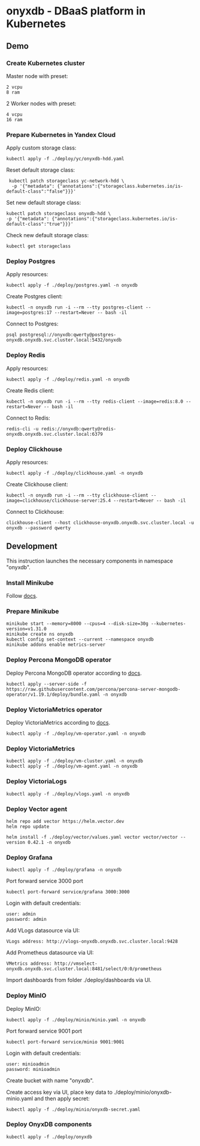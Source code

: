 # onyxdb - DBaaS platform in Kubernetes

## Demo

### Create Kubernetes cluster

Master node with preset:
```shell
2 vcpu
8 ram
```

2 Worker nodes with preset:
```shell
4 vcpu
16 ram
```

### Prepare Kubernetes in Yandex Cloud

Apply custom storage class: 
```shell
kubectl apply -f ./deploy/yc/onyxdb-hdd.yaml
```

Reset default storage class:
```shell
 kubectl patch storageclass yc-network-hdd \
  -p '{"metadata": {"annotations":{"storageclass.kubernetes.io/is-default-class":"false"}}}'
```

Set new default storage class:
```shell
kubectl patch storageclass onyxdb-hdd \
-p '{"metadata": {"annotations":{"storageclass.kubernetes.io/is-default-class":"true"}}}'
```

Check new default storage class:
```shell
kubectl get storageclass
```

### Deploy Postgres

Apply resources:
```shell
kubectl apply -f ./deploy/postgres.yaml -n onyxdb
```

Create Postgres client:
```shell
kubectl -n onyxdb run -i --rm --tty postgres-client --image=postgres:17 --restart=Never -- bash -il
```

Connect to Postgres:
```shell
psql postgresql://onyxdb:qwerty@postgres-onyxdb.onyxdb.svc.cluster.local:5432/onyxdb
```

### Deploy Redis

Apply resources:
```shell
kubectl apply -f ./deploy/redis.yaml -n onyxdb
```

Create Redis client:
```shell
kubectl -n onyxdb run -i --rm --tty redis-client --image=redis:8.0 --restart=Never -- bash -il
```

Connect to Redis:
```shell
redis-cli -u redis://onyxdb:qwerty@redis-onyxdb.onyxdb.svc.cluster.local:6379
```

### Deploy Clickhouse

Apply resources:
```shell
kubectl apply -f ./deploy/clickhouse.yaml -n onyxdb
```

Create Clickhouse client:
```shell
kubectl -n onyxdb run -i --rm --tty clickhouse-client --image=clickhouse/clickhouse-server:25.4 --restart=Never -- bash -il
```

Connect to Clickhouse:
```shell
clickhouse-client --host clickhouse-onyxdb.onyxdb.svc.cluster.local -u onyxdb --password qwerty
```

## Development

This instruction launches the necessary components in namespace "onyxdb".

### Install Minikube

Follow [docs](https://kubernetes.io/ru/docs/tasks/tools/install-minikube/).

### Prepare Minikube

```shell
minikube start --memory=8000 --cpus=4 --disk-size=30g --kubernetes-version=v1.31.0
minikube create ns onyxdb
kubectl config set-context --current --namespace onyxdb
minikube addons enable metrics-server
```

### Deploy Percona MongoDB operator

Deploy Percona MongoDB operator according to [docs](https://docs.percona.com/percona-operator-for-mongodb/minikube.html).

```shell
kubectl apply --server-side -f https://raw.githubusercontent.com/percona/percona-server-mongodb-operator/v1.19.1/deploy/bundle.yaml -n onyxdb
```

### Deploy VictoriaMetrics operator

Deploy VictoriaMetrics according to [docs](https://docs.victoriametrics.com/operator/setup/#installing-by-manifest).

```shell
kubectl apply -f ./deploy/vm-operator.yaml -n onyxdb
```

### Deploy VictoriaMetrics

```shell
kubectl apply -f ./deploy/vm-cluster.yaml -n onyxdb
kubectl apply -f ./deploy/vm-agent.yaml -n onyxdb
```

### Deploy VictoriaLogs

```shell
kubectl apply -f ./deploy/vlogs.yaml -n onyxdb
```

### Deploy Vector agent

```shell
helm repo add vector https://helm.vector.dev
helm repo update

helm install -f ./deploy/vector/values.yaml vector vector/vector --version 0.42.1 -n onyxdb
```

### Deploy Grafana

```shell
kubectl apply -f ./deploy/grafana -n onyxdb
```

Port forward service 3000 port
```shell
kubectl port-forward service/grafana 3000:3000
```

Login with default credentials:
```shell
user: admin
password: admin
```

Add VLogs datasource via UI:
```shell
VLogs address: http://vlogs-onyxdb.onyxdb.svc.cluster.local:9428
```

Add Prometheus datasource via UI:
```shell
VMetrics address: http://vmselect-onyxdb.onyxdb.svc.cluster.local:8481/select/0:0/prometheus
```

Import dashboards from folder ./deploy/dashboards via UI.

### Deploy MinIO

Deploy MinIO:
```shell
kubectl apply -f ./deploy/minio/minio.yaml -n onyxdb
```

Port forward service 9001 port
```shell
kubectl port-forward service/minio 9001:9001
```

Login with default credentials:
```shell
user: minioadmin
password: minioadmin
```

Create bucket with name "onyxdb".

Create access key via UI, place key data to ./deploy/minio/onyxdb-minio.yaml and then apply secret:
```shell
kubectl apply -f ./deploy/minio/onyxdb-secret.yaml
```

### Deploy OnyxDB components

```shell
kubectl apply -f ./deploy/onyxdb
```
